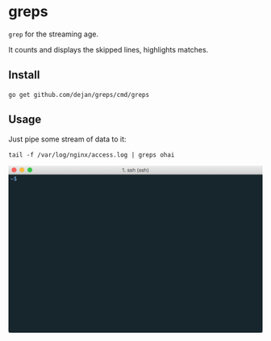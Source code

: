 # greps

`grep` for the streaming age.

It counts and displays the skipped lines, highlights matches.

## Install

    go get github.com/dejan/greps/cmd/greps

## Usage

Just pipe some stream of data to it:

    tail -f /var/log/nginx/access.log | greps ohai

![demo](doc/grepsdemo.gif)
